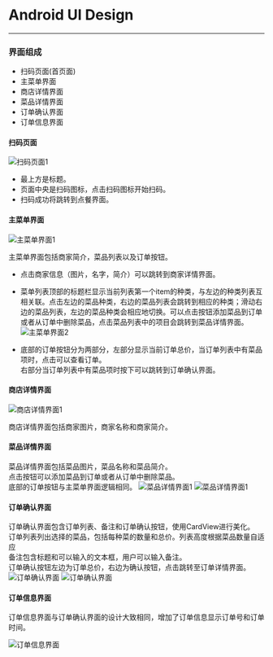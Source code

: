 # Android UI Design

---

### **界面组成** ###
 - 扫码页面(首页面)
 - 主菜单界面
 - 商店详情界面
 - 菜品详情界面
 - 订单确认界面
 - 订单信息界面
 
#### **扫码页面** ####
![扫码页面1](../pic/07-01-01-Android-UI-design/01.png)

- 最上方是标题。  
- 页面中央是扫码图标，点击扫码图标开始扫码。  
- 扫码成功将跳转到点餐界面。  



#### **主菜单界面** ####
![主菜单界面1](../pic/07-01-01-Android-UI-design/02_01.png)

主菜单界面包括商家简介，菜品列表以及订单按钮。

- 点击商家信息（图片，名字，简介）可以跳转到商家详情界面。

- 菜单列表顶部的标题栏显示当前列表第一个item的种类，与左边的种类列表互相关联。点击左边的菜品种类，右边的菜品列表会跳转到相应的种类；滑动右边的菜品列表，左边的菜品种类会相应地切换。可以点击按钮添加菜品到订单或者从订单中删除菜品，点击菜品列表中的项目会跳转到菜品详情界面。
![主菜单界面2](../pic/07-01-01-Android-UI-design/02_02.png)
- 底部的订单按钮分为两部分，左部分显示当前订单总价，当订单列表中有菜品项时，点击可以查看订单。  
  右部分当订单列表中有菜品项时按下可以跳转到订单确认界面。



#### **商店详情界面** ####
![商店详情界面1](../pic/07-01-01-Android-UI-design/03.png)

商店详情界面包括商家图片，商家名称和商家简介。


#### **菜品详情界面** ####

菜品详情界面包括菜品图片，菜品名称和菜品简介。  
点击按钮可以添加菜品到订单或者从订单中删除菜品。  
底部的订单按钮与主菜单界面逻辑相同。
![菜品详情界面1](../pic/07-01-01-Android-UI-design/04_01.png)
![菜品详情界面1](../pic/07-01-01-Android-UI-design/04_02.png)

#### **订单确认界面** ####

订单确认界面包含订单列表、备注和订单确认按钮，使用CardView进行美化。  
订单列表列出选择的菜品，包括每种菜的数量和总价。列表高度根据菜品数量自适应   
备注包含标题和可以输入的文本框，用户可以输入备注。  
订单确认按钮左边为订单总价，右边为确认按钮，点击跳转至订单详情界面。  
![订单确认界面](../pic/07-01-01-Android-UI-design/05_01.png)
![订单确认界面](../pic/07-01-01-Android-UI-design/05_02.png)

#### **订单信息界面** ####

订单信息界面与订单确认界面的设计大致相同，增加了订单信息显示订单号和订单时间。

![订单信息界面](../pic/07-01-01-Android-UI-design/06.png)
